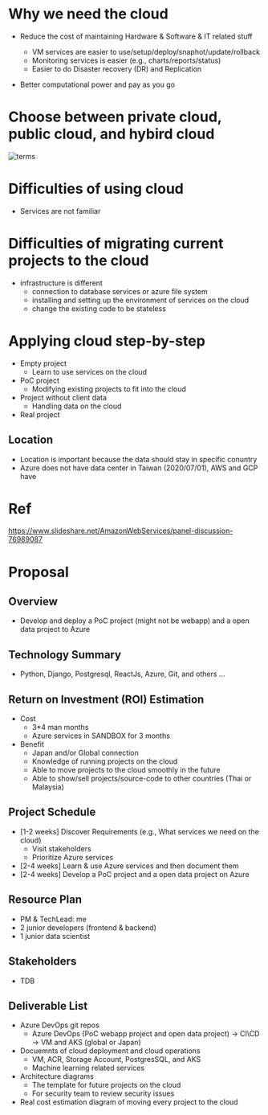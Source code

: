 # Why we need the cloud
* Reduce the cost of maintaining Hardware & Software & IT related stuff
  * VM services are easier to use/setup/deploy/snaphot/update/rollback
  * Monitoring services is easier (e.g., charts/reports/status)
  * Easier to do Disaster recovery (DR) and Replication

* Better computational power and pay as you go

# Choose between private cloud, public cloud, and hybird cloud

![terms](https://azurecomcdn.azureedge.net/cvt-16c145c41a93ed287a6ec67b040781e2cef7ea82efcc37c0bef3aa316179ec59/images/page/overview/what-is-saas/what-is-saas.png)

# Difficulties of using cloud
* Services are not familiar

# Difficulties of migrating current projects to the cloud 
* infrastructure is different
  * connection to database services or azure file system
  * installing and setting up the environment of services on the cloud
  * change the existing code to be stateless

# Applying cloud step-by-step
* Empty project
  * Learn to use services on the cloud
* PoC project
  * Modifying existing projects to fit into the cloud
* Project without client data
  * Handling data on the cloud
* Real project

## Location
* Location is important because the data should stay in specific conuntry
* Azure does not have data center in Taiwan (2020/07/01), AWS and GCP have

# Ref
https://www.slideshare.net/AmazonWebServices/panel-discussion-76989087  

# Proposal
## Overview
- Develop and deploy a PoC project (might not be webapp) and a open data project to Azure

## Technology Summary
- Python, Django, Postgresql, ReactJs, Azure, Git, and others ...

## Return on Investment (ROI) Estimation
- Cost
   - 3*4 man months
   - Azure services in SANDBOX for 3 months
- Benefit 
   - Japan and/or Global connection
   - Knowledge of running projects on the cloud
   - Able to move projects to the cloud smoothly in the future
   - Able to show/sell projects/source-code to other countries (Thai or Malaysia)

## Project Schedule
- [1-2 weeks] Discover Requirements (e.g., What services we need on the cloud)
  - Visit stakeholders
  - Prioritize Azure services
- [2-4 weeks] Learn & use Azure services and then document them
- [2-4 weeks] Develop a PoC project and a open data project on Azure

## Resource Plan
- PM & TechLead: me
- 2 junior developers (frontend & backend)
- 1 junior data scientist

## Stakeholders
- TDB

## Deliverable List
- Azure DevOps git repos
  - Azure DevOps (PoC webapp project and open data project) -> CI\CD -> VM and AKS (global or Japan)
- Docuemnts of cloud deployment and cloud operations
  - VM, ACR, Storage Account, PostgresSQL, and AKS
  - Machine learning related services
- Architecture diagrams
  - The template for future projects on the cloud
  - For security team to review security issues
- Real cost estimation diagram of moving every project to the cloud

